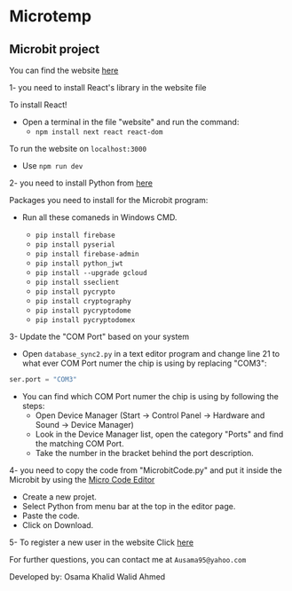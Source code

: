 # Microtemp
## Microbit project

You can find the website [here](https://microtemp.vercel.app/)



1- you need to install React's library in the website file

To install React!
- Open a terminal in the file "website" and run the command:
  - `npm install next react react-dom`

To run the website on `localhost:3000`
  - Use `npm run dev`



2- you need to install Python from [here](https://www.python.org/downloads/)

Packages you need to install for the Microbit program:
- Run all these comaneds in Windows CMD.

  - `pip install firebase`
  - `pip install pyserial`
  - `pip install firebase-admin`
  - `pip install python_jwt`
  - `pip install --upgrade gcloud`
  - `pip install sseclient`
  - `pip install pycrypto`
  - `pip install cryptography`
  - `pip install pycryptodome`
  - `pip install pycryptodomex`



3- Update the "COM Port" based on your system
- Open `database_sync2.py` in a text editor program and change line 21 to what ever COM Port numer the chip is using by replacing "COM3":
```py
ser.port = "COM3"
```
- You can find which COM Port numer the chip is using by following the steps:
  - Open Device Manager (Start → Control Panel → Hardware and Sound → Device Manager)
  - Look in the Device Manager list, open the category "Ports" and find the matching COM Port.
  - Take the number in the bracket behind the port description.



4- you need to copy the code from "MicrobitCode.py" and put it inside the Microbit by using the [Micro Code Editor](https://microbit.org/code/)
 - Create a new projet.
 - Select Python from menu bar at the top in the editor page.
 - Paste the code.
 - Click on Download.

5- To register a new user in the website Click [here](https://microtemp.vercel.app/users/register)

For further questions, you can contact me at `Ausama95@yahoo.com`

Developed by: Osama Khalid Walid Ahmed